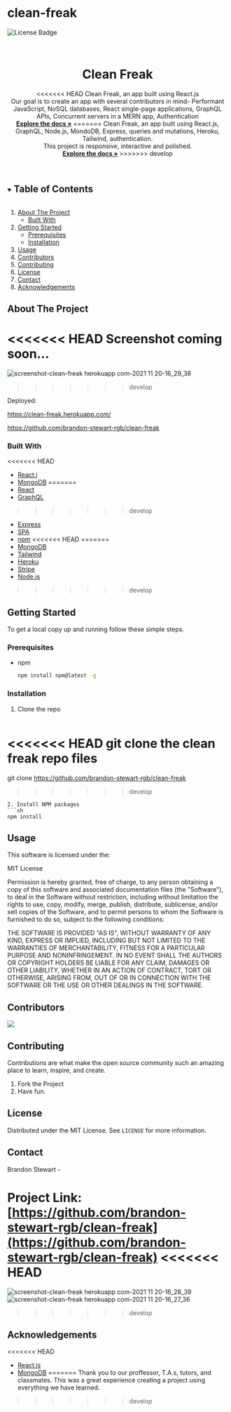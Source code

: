 # clean-freak

![License Badge](https://img.shields.io/static/v1?label=license&message=MIT&color=brightgreen&style=for-the-badge)



<!-- PROJECT LOGO -->
<br />
<p align="center">


  <h1 align="center">Clean Freak</h1>

  <p align="center">
<<<<<<< HEAD
    Clean Freak, an app built using React.js <br> Our goal is to create an app with several contributors in mind- Performant JavaScript,
NoSQL databases,
React single-page applications,
GraphQL APIs,
Concurrent servers in a MERN app,
Authentication
    <br />
    <a href="https://github.com/brandon-stewart-rgb/clean-freak/edit/main/README.md"><strong>Explore the docs »</strong></a>
=======
    Clean Freak, an app built using React.js, GraphQL,  Node.js, MondoDB, Express, queries and mutations, Heroku, Tailwind, authentication. <br> This project is responsive, interactive and polished.
    <br />
    <a href="https://github.com/brandon-stewart-rgb/clean-freak"><strong>Explore the docs »</strong></a>
>>>>>>> develop
    <br />
    <br />
    
   
   
  </p>
</p>



<!-- TABLE OF CONTENTS -->
<details open="open">
  <summary><h2 style="display: inline-block">Table of Contents</h2></summary>
  <ol>
    <li>
      <a href="#about-the-project">About The Project</a>
      <ul>
        <li><a href="#built-with">Built With</a></li>
      </ul>
    </li>
    <li>
      <a href="#getting-started">Getting Started</a>
      <ul>
        <li><a href="#prerequisites">Prerequisites</a></li>
        <li><a href="#installation">Installation</a></li>
      </ul>
    </li>
    <li><a href="#usage">Usage</a></li>
    <li><a href="#contributors">Contributors</a></li>
    <li><a href="#contributing">Contributing</a></li>
    <li><a href="#license">License</a></li>
    <li><a href="#contact">Contact</a></li>
    <li><a href="#acknowledgements">Acknowledgements</a></li>
  </ol>
</details>



<!-- ABOUT THE PROJECT -->
## About The Project

<<<<<<< HEAD
Screenshot coming soon...
=======
![screenshot-clean-freak herokuapp com-2021 11 20-16_29_38](https://user-images.githubusercontent.com/85209802/142743978-ab3cbf90-76cb-49e0-ba96-86c4c5f3d16a.png)

>>>>>>> develop

Deployed: 

https://clean-freak.herokuapp.com/

https://github.com/brandon-stewart-rgb/clean-freak


### Built With

<<<<<<< HEAD
* [React.j](https://nodejs.dev/)
* [MongoDB](https://sequelize.org/)
=======
* [React](https://reactjs.org/)
* [GraphQL](https://www.apollographql.com/docs/react/get-started/)
>>>>>>> develop
* [Express](https://expressjs.com/)
* [SPA](https://www.npmjs.com/package/dotenv)
* [npm](https://www.npmjs.com/)
<<<<<<< HEAD
=======
* [MongoDB](https://www.mongodb.com/cloud/atlas/lp/try2?utm_content=rlsavisitor&utm_source=google&utm_campaign=gs_americas_uscan_search_core_brand_atlas_desktop_rlsa&utm_term=mongodb&utm_medium=cpc_paid_search&utm_ad=e&utm_ad_campaign_id=14291004479&adgroup=128837427347&gclid=CjwKCAiA1uKMBhAGEiwAxzvX9-jIwn5UHOQ3WtMdFDoC2ZomiJGLdRYIyqeSVd2Mq1vaTbtNLYtdYBoCAvcQAvD_BwE)
* [Tailwind](https://tailwindcss.com/)
* [Heroku](https://www.heroku.com//)
* [Stripe](https://stripe.com/?utm_campaign=paid_brand-US_Search_Brand_Stripe-1803852691&utm_medium=cpc&utm_source=google&ad_content=448938759828&utm_term=kwd-94834400&utm_matchtype=e&utm_adposition=&utm_device=c&gclid=CjwKCAiA1uKMBhAGEiwAxzvX9yIwjcYv8Mop8H4s0YuQxwiujwtgi02ZMzQiz5gQhZ4Jv0cHHEr9ehoCshoQAvD_BwE/)
* [Node.js](https://nodejs.dev/)
>>>>>>> develop


<!-- GETTING STARTED -->
## Getting Started

To get a local copy up and running follow these simple steps.

### Prerequisites

* npm
  ```sh
  npm install npm@latest -g
  ```

### Installation

1. Clone the repo
   ```sh
<<<<<<< HEAD
   git clone the clean freak repo files 
=======
   git clone  https://github.com/brandon-stewart-rgb/clean-freak 
>>>>>>> develop
   ```
2. Install NPM packages
   ```sh
   npm install
   ```



<!-- USAGE EXAMPLES -->
## Usage

This software is licensed under the:

MIT License

Permission is hereby granted, free of charge, to any person obtaining a copy
of this software and associated documentation files (the "Software"), to deal
in the Software without restriction, including without limitation the rights
to use, copy, modify, merge, publish, distribute, sublicense, and/or sell
copies of the Software, and to permit persons to whom the Software is
furnished to do so, subject to the following conditions:

THE SOFTWARE IS PROVIDED "AS IS", WITHOUT WARRANTY OF ANY KIND, EXPRESS OR
IMPLIED, INCLUDING BUT NOT LIMITED TO THE WARRANTIES OF MERCHANTABILITY,
FITNESS FOR A PARTICULAR PURPOSE AND NONINFRINGEMENT. IN NO EVENT SHALL THE
AUTHORS OR COPYRIGHT HOLDERS BE LIABLE FOR ANY CLAIM, DAMAGES OR OTHER
LIABILITY, WHETHER IN AN ACTION OF CONTRACT, TORT OR OTHERWISE, ARISING FROM,
OUT OF OR IN CONNECTION WITH THE SOFTWARE OR THE USE OR OTHER DEALINGS IN THE
SOFTWARE.


## Contributors

<a href="https://github.com/brandon-stewart-rgb/clean-freak/graphs/contributors">
  <img src="https://contrib.rocks/image?repo=brandon-stewart-rgb/clean-freak" />
</a>






<!-- CONTRIBUTING -->
## Contributing

Contributions are what make the open source community such an amazing place to learn, inspire, and create.

1. Fork the Project
2. Have fun.




<!-- LICENSE -->
## License

Distributed under the MIT License. See `LICENSE` for more information.



<!-- CONTACT -->
## Contact

Brandon Stewart - 

Project Link: [https://github.com/brandon-stewart-rgb/clean-freak](https://github.com/brandon-stewart-rgb/clean-freak)
<<<<<<< HEAD
=======


![screenshot-clean-freak herokuapp com-2021 11 20-16_28_39](https://user-images.githubusercontent.com/85209802/142744333-270476e0-17fc-49f8-b3f9-9cf84e604871.png)
![screenshot-clean-freak herokuapp com-2021 11 20-16_27_36](https://user-images.githubusercontent.com/85209802/142744337-688eaaa3-1714-431c-babd-3de7b39a7461.png)
>>>>>>> develop



<!-- ACKNOWLEDGEMENTS -->
## Acknowledgements

<<<<<<< HEAD
* [React.js](https://nodejs.dev/)
* [MongoDB](https://sequelize.org/)
=======
Thank you to our proffessor, T.A.s, tutors, and classmates. This was a great experience creating a project using everything we have learned.
>>>>>>> develop
